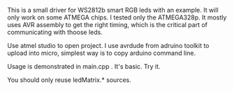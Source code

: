This is a small driver for WS2812b smart RGB leds with an example.
It will only work on some ATMEGA chips.
I tested only the ATMEGA328p.
It mostly uses AVR assembly to get the right timing, which is the critical part  of communicating with thoose leds.

Use atmel studio to open project. I use avrdude from adruino toolkit to upload into micro, simplest way is to copy arduino command line.

Usage is demonstrated in main.cpp . It's basic.
Try it.

You should only reuse ledMatrix.* sources.

